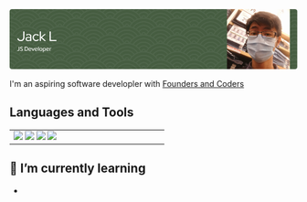 ![banner](./assets/Banners/github-jsdev-banner.png)

<!-- [![LinkedIn](https://img.shields.io/badge/LinkedIn-Connect-blue)](https://www.linkedin.com/in/your-linkedin-profile) -->

I'm an aspiring software developler with [Founders and Coders](https://www.foundersandcoders.com/)

## Languages and Tools

<table>
    <tr>
        <td width="33%" valign="top">
            <div>  
                <img width="10%" src="https://cdn.jsdelivr.net/gh/devicons/devicon/icons/html5/html5-original.svg" />
                <img width="10%" src="https://cdn.jsdelivr.net/gh/devicons/devicon/icons/css3/css3-original.svg" />
                <img width="10%" src="https://cdn.jsdelivr.net/gh/devicons/devicon/icons/javascript/javascript-original.svg" />
                <img width="10%" src="https://cdn.jsdelivr.net/gh/devicons/devicon/icons/ruby/ruby-original.svg" />
            </div>
        </td>
    </tr>
</table>

<!-- ## 📊 GitHub Stats -->

<!-- ![Your GitHub Stats](https://github-readme-stats.vercel.app/api?username=your-username&show_icons=true&count_private=true&hide=contribs,issues&theme=radical) -->

## 🌱 I’m currently learning

- 
